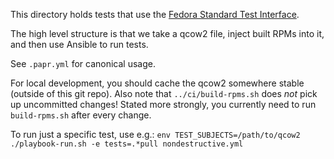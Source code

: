 This directory holds tests that use the
[Fedora Standard Test Interface](https://fedoraproject.org/wiki/CI/Standard_Test_Interface).

The high level structure is that we take a qcow2 file, inject
built RPMs into it, and then use Ansible to run tests.

See `.papr.yml` for canonical usage.

For local development, you should cache the qcow2 somewhere
stable (outside of this git repo).  Also note that `../ci/build-rpms.sh`
does *not* pick up uncommitted changes!  Stated more strongly, you
currently need to run `build-rpms.sh` after every change.

To run just a specific test, use e.g.:
`env TEST_SUBJECTS=/path/to/qcow2 ./playbook-run.sh -e tests=.*pull nondestructive.yml`
